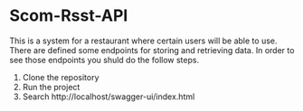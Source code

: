 # Scom-Rsst-API

This is a system for a restaurant where certain users will be able to use.
There are defined some endpoints for storing and retrieving data. In order to see those endpoints you shuld do the follow steps.

1. Clone the repository
2. Run the project
3. Search http://localhost/swagger-ui/index.html
